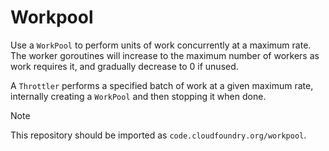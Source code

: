 # Workpool

Use a `WorkPool` to perform units of work concurrently at a maximum rate. The
worker goroutines will increase to the maximum number of workers as work
requires it, and gradually decrease to 0 if unused.

A `Throttler` performs a specified batch of work at a given maximum rate,
internally creating a `WorkPool` and then stopping it when done.

> [!NOTE]
>
> This repository should be imported as `code.cloudfoundry.org/workpool`.
